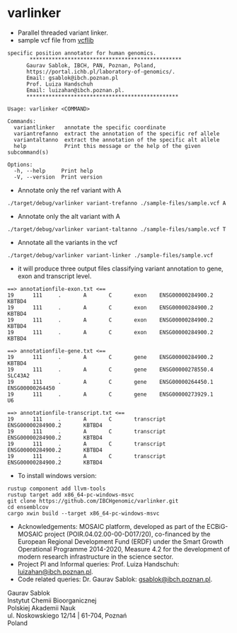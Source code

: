 # varlinker

- Parallel threaded variant linker.
- sample vcf file from [vcflib](https://github.com/vcflib/vcflib/blob/master/samples/sample.vcf)

```
specific position annotator for human genomics.
       ************************************************
      Gaurav Sablok, IBCH, PAN, Poznan, Poland,
      https://portal.ichb.pl/laboratory-of-genomics/.
      Email: gsablok@ibch.poznan.pl
      Prof. Luiza Handschuh
      Email: luizahan@ibch.poznan.pl.
      ************************************************

Usage: varlinker <COMMAND>

Commands:
  variantlinker   annotate the specific coordinate
  variantrefanno  extract the annotation of the specific ref allele
  variantaltanno  extract the annotation of the specific alt allele
  help            Print this message or the help of the given subcommand(s)

Options:
  -h, --help     Print help
  -V, --version  Print version
```

- Annotate only the ref variant with A
```
./target/debug/varlinker variant-trefanno ./sample-files/sample.vcf A
```

- Annotate only the alt variant with A
```
./target/debug/varlinker variant-taltanno ./sample-files/sample.vcf T
```
- Annotate all the variants in the vcf
```
./target/debug/varlinker variant-linker ./sample-files/sample.vcf
```

- it will produce three output files classifying variant annotation to gene, exon and transcript level.

```
==> annotationfile-exon.txt <==
19      111     .       A       C       exon    ENSG00000284900.2       KBTBD4
19      111     .       A       C       exon    ENSG00000284900.2       KBTBD4
19      111     .       A       C       exon    ENSG00000284900.2       KBTBD4
19      111     .       A       C       exon    ENSG00000284900.2       KBTBD4

==> annotationfile-gene.txt <==
19      111     .       A       C       gene    ENSG00000284900.2       KBTBD4
19      111     .       A       C       gene    ENSG00000278550.4       SLC43A2
19      111     .       A       C       gene    ENSG00000264450.1       ENSG00000264450
19      111     .       A       C       gene    ENSG00000273929.1       U6

==> annotationfile-transcript.txt <==
19      111     .       A       C       transcript      ENSG00000284900.2       KBTBD4
19      111     .       A       C       transcript      ENSG00000284900.2       KBTBD4
19      111     .       A       C       transcript      ENSG00000284900.2       KBTBD4
19      111     .       A       C       transcript      ENSG00000284900.2       KBTBD4
```

- To install windows version:
```
rustup component add llvm-tools
rustup target add x86_64-pc-windows-msvc
git clone https://github.com/IBCHgenomic/varlinker.git
cd ensemblcov
cargo xwin build --target x86_64-pc-windows-msvc
```

- Acknowledgements: MOSAIC platform, developed as part of the ECBiG-MOSAIC project (POIR.04.02.00-00-D017/20), co-financed by the European Regional Development Fund (ERDF) under the Smart Growth Operational Programme 2014-2020, Measure 4.2 for the development of modern research infrastructure in the science sector.
- Project PI and Informal queries: Prof. Luiza Handschuh: luizahan@ibch.poznan.pl.
- Code related queries: Dr. Gaurav Sablok: gsablok@ibch.poznan.pl.

Gaurav Sablok \
Instytut Chemii Bioorganicznej \
Polskiej Akademii Nauk \
ul. Noskowskiego 12/14 | 61-704, Poznań \
Poland
